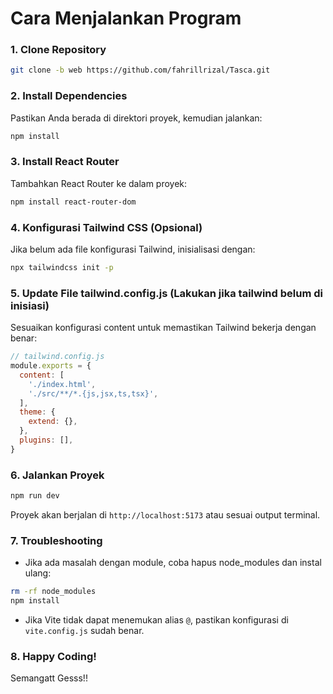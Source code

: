 # Cara Menjalankan Program

### 1. Clone Repository
```bash
git clone -b web https://github.com/fahrillrizal/Tasca.git
```

### 2. Install Dependencies
Pastikan Anda berada di direktori proyek, kemudian jalankan:
```bash
npm install
```

### 3. Install React Router
Tambahkan React Router ke dalam proyek:
```bash
npm install react-router-dom
```

### 4. Konfigurasi Tailwind CSS (Opsional)
Jika belum ada file konfigurasi Tailwind, inisialisasi dengan:
```bash
npx tailwindcss init -p
```

### 5. Update File tailwind.config.js (Lakukan jika tailwind belum di inisiasi)
Sesuaikan konfigurasi content untuk memastikan Tailwind bekerja dengan benar:
```js
// tailwind.config.js
module.exports = {
  content: [
    './index.html',
    './src/**/*.{js,jsx,ts,tsx}',
  ],
  theme: {
    extend: {},
  },
  plugins: [],
}
```

### 6. Jalankan Proyek
```bash
npm run dev
```
Proyek akan berjalan di `http://localhost:5173` atau sesuai output terminal.

### 7. Troubleshooting
- Jika ada masalah dengan module, coba hapus node_modules dan instal ulang:

```bash
rm -rf node_modules
npm install
```
- Jika Vite tidak dapat menemukan alias `@`, pastikan konfigurasi di `vite.config.js` sudah benar.

### 8. Happy Coding!
Semangatt Gesss!!

